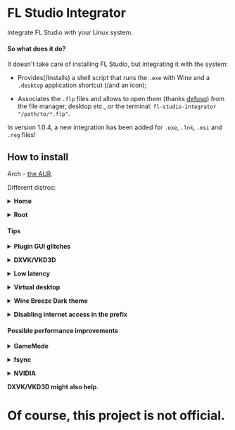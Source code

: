 # FL Studio Integrator
Integrate FL Studio with your Linux system.

#### So what does it do?
It doesn't take care of installing FL Studio, but integrating it with the system:

- Provides(/Installs) a shell script that runs the `.exe` with Wine and a `.desktop` application shortcut (/and an icon);

- Associates the `.flp` files and allows to open them (thanks [defusq](https://aur.archlinux.org/packages/vtfedit)) from the file manager, desktop etc., or the terminal: `fl-studio-integrator "/path/to/*.flp"`.

In version 1.0.4, a new integration has been added for `.exe`, `.lnk`, `.msi` and `.reg` files!

## How to install
Arch - [the AUR](https://aur.archlinux.org/packages/fl-studio-integrator).

Different distros:

**<details><summary> Home </summary>**

1. Download `Source Code` (from [releases](https://github.com/begin-theadventure/fl-studio-integrator-linux/releases/latest)) and the [icon](https://image-line.com/wp-content/themes/intracto/build/images/fl-header-logo.png) (as fl-studio.png).

2. Extract the file and move `.local` to the home directory `~`.

3. Go to `~/.local/share/applications`, make `fl-studio-integrator`, `-elm`, and `-reg` executable and edit the `WINEPREFIX` path in them.

4. Add `/home/`ReplaceThisWithYourUSERname in `fl-studio-integrator.desktop`, `-elm`, and `-reg` to `Exec=` and `Icon=` (before `/.local/`..).

6. Go to `~/.config` and add `application/flp=fl-studio-integrator.desktop;` in `mimeapps.list`.

To open from the terminal create alias commands:

`alias fl-studio-integrator='~/.local/share/applications/fl-studio-integrator'`

`alias fl-studio-integrator-elm='~/.local/share/applications/fl-studio-integrator-elm'`

`alias fl-studio-integrator-reg='~/.local/share/applications/fl-studio-integrator-reg'`

in one of these files:`~/.bashrc` / `~/.zshrc` / `~/.config/fish/config.fish`.
</details>

**<details><summary> Root </summary>**
1. `Download snapshot` from [the AUR](https://aur.archlinux.org/packages/fl-studio-integrator) and the [icon](https://image-line.com/wp-content/themes/intracto/build/images/fl-header-logo.png) (as fl-studio.png).
2. Make `fl-studio-integrator`, `-elm`, and `-reg` executable and edit the `WINEPREFIX` path in them.
3. Place the files like in the [PKGBUILD](https://aur.archlinux.org/cgit/aur.git/tree/PKGBUILD?h=fl-studio-integrator#n32) (lines 32-39, `/usr/`..).
4. `sudo update-mime-database /usr/share/mime` (for `.flp` association).
</details>

#### Tips

**<details><summary> Plugin GUI glitches </summary>**
1. Running the plugin in a `Detached` mode; re-clicking `Captonize` or `Detailed settings` buttons; clicking on the plugin.

2. `export WINEDDLOVERRIDES="d2d1=disabled"`.

3. Installing DXVK and/or VKD3D (they can fix glitches in some, but also cause them in others, particularly DXVK).

4. Wine versions with the Vulkan child window patch ([more information](https://bugs.winehq.org/show_bug.cgi?id=45277)), such as: [wine-ge-custom](https://github.com/GloriousEggroll/wine-ge-custom), [wine-lutris](https://github.com/lutris/wine) or [wine-tkg](https://github.com/Frogging-Family/wine-tkg-git) (although this one has to be built with the patch, but there's an unofficially pre-built version on [Copr](https://copr.fedorainfracloud.org/coprs/patrickl/wine-tkg)).

</details>

**<details><summary> DXVK/VKD3D </summary>**
<details><summary> Winetricks </summary>

In the terminal:
`cd` /path/to/prefix -> `winetricks dxvk vkd3d`.

or with the GUI:

`cd` /path/to/prefix (in the terminal)-> `winetricks` -> `Selected the default wineprefix` `OK` -> `Install a Windows DLL`..`OK` -> `dxvk` `vkd3d` `OK`.
</details>

<details><summary> Manual </summary>

Symlink the prefix to `~/.wine`.

Download [DXVK](https://github.com/doitsujin/dxvk/releases/latest) and the [install script](https://github.com/doitsujin/dxvk/blob/4f90d7bf5f9ad785660507e0cb459a14dab5ac75/setup_dxvk.sh) -> `./setup_dxvk.sh install` in the terminal.

Download [VKD3D](https://github.com/HansKristian-Work/vkd3d-proton/releases/latest) -> `./setup_dxvk.sh install` in the terminal.

After installing you can delete the symlink.

To update, do the same steps; to uninstall, change `install` to `uninstall`."</details>
</details>

**<details><summary> Low latency </summary>**
[WineASIO](https://github.com/wineasio/wineasio), adjust with [`PIPEWIRE_QUANTUM`](https://github.com/PipeWire/pipewire#usage), which is already included in the script.
</details>

**<details><summary> Virtual desktop </summary>**
`wine` `explorer /desktop=FLStudio,RESOLxUTION`, for example, `1920x1080`.
</details>

**<details><summary> Wine Breeze Dark theme </summary>**
[Link](https://gist.github.com/Zeinok/ceaf6ff204792dde0ae31e0199d89398).

To install, open the file with `FL Studio REG` (or `fl-studio-integrator-reg` in the terminal).
</details>

**<details><summary> Disabling internet access in the prefix </summary>**

Wine Control Panel (`fl-studio-integrator-elm "/path/to/drive_c/windows/system32/control.exe"` or go to the path and open it with `FL Studio ELM`) -> Internet Settings -> Connections -> Use a proxy server ✓ - Type something in Address and Port - Apply - OK
</details>

#### Possible performance improvements

**<details><summary> GameMode </summary>**
[`gamemoderun`](https://github.com/FeralInteractive/gamemode) `wine`

* Renice

Adjusting the nice value/priority of processes, for example, to 7 (High).</summary>

[/etc/gamemode.ini](https://github.com/FeralInteractive/gamemode/blob/master/example/gamemode.ini)

```
[general]
; GameMode can renice game processes. You can put any value between 0 and 20 here, the value
; will be negated and applied as a nice value (0 means no change). Defaults to 0.
; To use this feature, the user must be added to the gamemode group (and then rebooted):
; sudo usermod -aG gamemode $(whoami)
renice=7
```
</details>

**<details><summary> fsync </summary>**
Needs a patched Wine version, such as: [wine-ge-custom](https://github.com/GloriousEggroll/wine-ge-custom), [wine-lutris](https://github.com/lutris/wine) or [wine-tkg](https://github.com/Frogging-Family/wine-tkg-git).
```
export WINEESYNC=0 WINEFSYNC=1
```
</details>

**<details><summary> NVIDIA </summary>**
These might cause issues.
```
export __GL_SHADER_DISK_CACHE_SKIP_CLEANUP=0 __VK_LAYER_NV_optimus="NVIDIA_only" VK_ICD_FILENAMES="/usr/share/vulkan/icd.d/nvidia_icd.json"
```

`__GLX_VENDOR_LIBRARY_NAME="nvidia"`, `__NV_PRIME_RENDER_OFFLOAD=1` and `prime-run` (can) cause crashes.
</details>

**DXVK/VKD3D might also help**.

# Of course, this project is not official.
